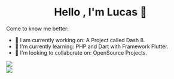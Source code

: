 <h1 align="center">Hello , I'm Lucas 👋</h1>

Come to know me better:

- 🔭 I am currently working on: A Project called Dash 8.
- 🌱 I'm currently learning: PHP and Dart with Framework Flutter.
- 👯 I'm looking to collaborate on: OpenSource Projects.

<p>
<img src="https://github-readme-stats.vercel.app/api?username=luc4sd3v&show_icons=true">
<br />
<img src="https://github-readme-stats.vercel.app/api/top-langs/?username=luc4sd3v">
</p> 
